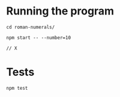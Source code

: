 # Running the program

`cd roman-numerals/`

`npm start -- --number=10`

`// X`


# Tests

`npm test`